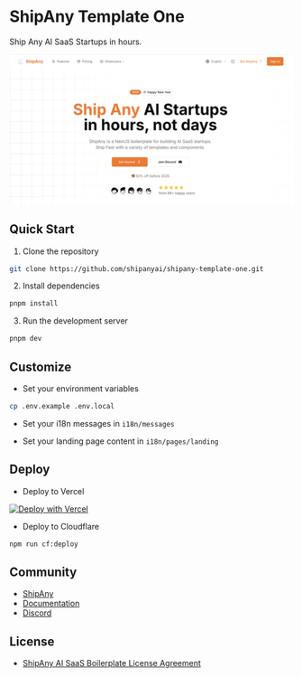 # ShipAny Template One

Ship Any AI SaaS Startups in hours.

![preview](preview.png)

## Quick Start

1. Clone the repository

```bash
git clone https://github.com/shipanyai/shipany-template-one.git
```

2. Install dependencies

```bash
pnpm install
```

3. Run the development server

```bash
pnpm dev
```

## Customize

- Set your environment variables

```bash
cp .env.example .env.local
```

- Set your i18n messages in `i18n/messages`

- Set your landing page content in `i18n/pages/landing`

## Deploy

- Deploy to Vercel

[![Deploy with Vercel](https://vercel.com/button)](https://vercel.com/new/clone?repository-url=https%3A%2F%2Fgithub.com%2Fshipanyai%2Fshipany-template-one&env=NEXT_PUBLIC_WEB_URL,NEXT_PUBLIC_PROJECT_NAME,SUPABASE_URL,SUPABASE_ANON_KEY,AUTH_SECRET,AUTH_GOOGLE_ID,AUTH_GOOGLE_SECRET,NEXT_PUBLIC_AUTH_GOOGLE_ENABLED,NEXT_PUBLIC_AUTH_GOOGLE_ONE_TAP_ENABLED&envDescription=see%20all%20Environment%20Variables%20at%20.env.example&envLink=https%3A%2F%2Fgithub.com%2Fshipanyai%2Fshipany-template-one%2Fblob%2Fmain%2F.env.example&project-name=my-shipany-project&repository-name=my-shipany-project&redirect-url=https%3A%2F%2Fshipany.ai&demo-title=ShipAny&demo-description=Ship%20Any%20AI%20Startup%20in%20hours%2C%20not%20days&demo-url=https%3A%2F%2Fshipany.ai&demo-image=https%3A%2F%2Fr2.trys.ai%2Fimgs%2F28ubey0vs-1735634641847.png)

- Deploy to Cloudflare

```bash
npm run cf:deploy
```

## Community

- [ShipAny](https://shipany.ai)
- [Documentation](https://docs.shipany.ai)
- [Discord](https://discord.gg/HQNnrzjZQS)

## License

- [ShipAny AI SaaS Boilerplate License Agreement](LICENSE)
